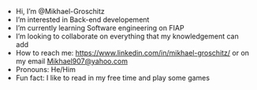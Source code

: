 - Hi, I’m @Mikhael-Groschitz
- I’m interested in Back-end developement
- I’m currently learning Software engineering on FIAP
- I’m looking to collaborate on everything that my knowledgement can add
- How to reach me: https://www.linkedin.com/in/mikhael-groschitz/ or on my email Mikhael907@yahoo.com
- Pronouns: He/Him
- Fun fact: I like to read in my free time and play some games

<!---
Mikhael-Groschitz/Mikhael-Groschitz is a ✨ special ✨ repository because its `README.md` (this file) appears on your GitHub profile.
You can click the Preview link to take a look at your changes.
--->

